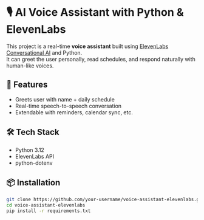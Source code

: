 # 🎙️ AI Voice Assistant with Python & ElevenLabs

This project is a real-time **voice assistant** built using [ElevenLabs Conversational AI](https://elevenlabs.io/) and Python.  
It can greet the user personally, read schedules, and respond naturally with human-like voices.

## 🚀 Features
- Greets user with name + daily schedule
- Real-time speech-to-speech conversation
- Extendable with reminders, calendar sync, etc.

## 🛠 Tech Stack
- Python 3.12
- ElevenLabs API
- python-dotenv

## 📦 Installation
```bash
git clone https://github.com/your-username/voice-assistant-elevenlabs.git
cd voice-assistant-elevenlabs
pip install -r requirements.txt
